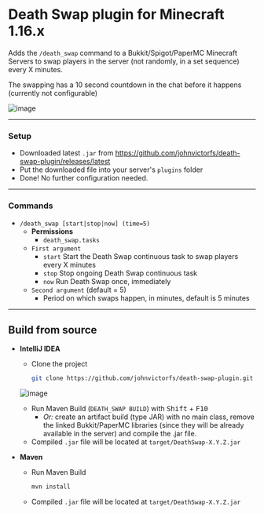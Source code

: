 # Death Swap plugin for Minecraft 1.16.x

Adds the `/death_swap` command to a Bukkit/Spigot/PaperMC Minecraft Servers to swap players in the server (not randomly, in a set sequence) every X minutes.

The swapping has a 10 second countdown in the chat before it happens (currently not configurable)

![image](https://user-images.githubusercontent.com/37747572/99856835-9fa64800-2b68-11eb-9021-eebf3132a5fc.png)

---

### Setup

- Downloaded latest `.jar` from https://github.com/johnvictorfs/death-swap-plugin/releases/latest
- Put the downloaded file into your server's `plugins` folder
- Done! No further configuration needed.

---

### Commands

- `/death_swap [start|stop|now] (time=5)`
    - **Permissions**
        - `death_swap.tasks`
    - `First argument`
        - `start` Start the Death Swap continuous task to swap players every X minutes
        - `stop` Stop ongoing Death Swap continuous task
        - `now` Run Death Swap once, immediately
    - `Second argument` (default = 5)
        - Period on which swaps happen, in minutes, default is 5 minutes

---

## Build from source

- **IntelliJ IDEA**
    - Clone the project
        ```bash
        git clone https://github.com/johnvictorfs/death-swap-plugin.git
        ```

    ![image](https://user-images.githubusercontent.com/37747572/99855805-610f8e00-2b66-11eb-8379-6ae3591e8636.png)

    - Run Maven Build (`DEATH_SWAP BUILD`) with <kbd>Shift</kbd> + <kbd>F10</kbd>
        - *Or:* create an artifact build (type JAR) with no main class, remove the linked Bukkit/PaperMC libraries (since they will be already available in the server) and compile the .jar file.
    - Compiled `.jar` file will be located at `target/DeathSwap-X.Y.Z.jar`

- **Maven**
    - Run Maven Build
        ```bash
        mvn install
        ```
    - Compiled `.jar` file will be located at `target/DeathSwap-X.Y.Z.jar`

